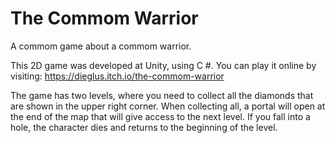 # The Commom Warrior
A commom game about a commom warrior.

This 2D game was developed at Unity, using C #. You can play it online by visiting: https://dieglus.itch.io/the-commom-warrior

The game has two levels, where you need to collect all the diamonds that are shown in the upper right corner. When collecting all, a portal will open at the end of the map that will give access to the next level. If you fall into a hole, the character dies and returns to the beginning of the level.
